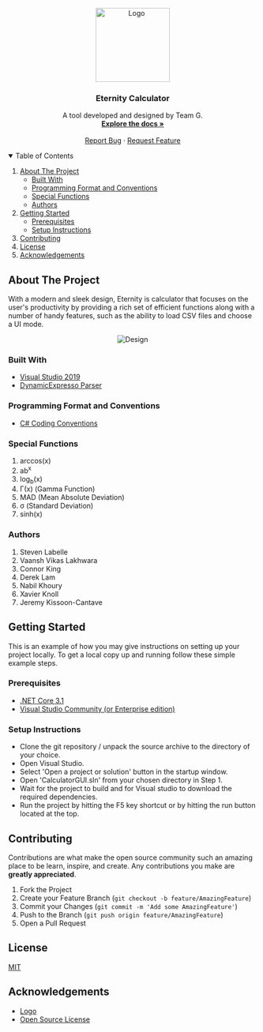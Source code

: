 <!--
**       .@@@@@@@*  ,@@@@@@@@     @@@     .@@@@@@@    @@@,    @@@% (@@@@@@@@
**       .@@    @@@ ,@@          @@#@@    .@@    @@@  @@@@   @@@@% (@@
**       .@@@@@@@/  ,@@@@@@@    @@@ #@@   .@@     @@  @@ @@ @@/@@% (@@@@@@@
**       .@@    @@% ,@@        @@@@@@@@@  .@@    @@@  @@  @@@@ @@% (@@
**       .@@    #@@ ,@@@@@@@@ @@@     @@@ .@@@@@@.    @@  .@@  @@% (@@@@@@@@
-->

<!-- PROJECT LOGO -->

<p align="center">
  <a href="https://github.com/Djzx2010/Eternity-TeamG">
    <img src="https://i.pinimg.com/originals/43/28/c3/4328c30611e0c3a5556fa1d4cb35dae7.png" alt="Logo" height="150">
  </a>
  <h3 align="center">Eternity Calculator</h3>
  <p align="center">
    A  tool developed and designed by Team G.
    <br />
    <a href="https://github.com/Djzx2010/Eternity-TeamG"><strong>Explore the docs »</strong></a>
    <br />
    <br />    
    <a href="https://github.com/Djzx2010/Eternity-TeamG/issues">Report Bug</a>
    ·
    <a href="https://github.com/Djzx2010/Eternity-TeamG/issues">Request Feature</a>
  </p>
</p>

<!-- TABLE OF CONTENTS -->

<details open="open">
  <summary>Table of Contents</summary>
  <ol>
    <li>
      <a href="#about-the-project">About The Project</a>
      <ul>
        <li><a href="#built-with">Built With</a></li>
        <li><a href="#programming-format-and-conventions">Programming Format and Conventions</a></li>        
        <li><a href="#special-functions">Special Functions</a></li>
        <li><a href="#authors">Authors</a></li>
      </ul>
    </li>
    <li>
      <a href="#getting-started">Getting Started</a>
      <ul>
        <li><a href="#prerequisites">Prerequisites</a></li>
        <li><a href="#setup-instructions">Setup Instructions</a></li>
      </ul>
    </li>
    <li><a href="#contributing">Contributing</a></li>
    <li><a href="#license">License</a></li>
    <li><a href="#acknowledgements">Acknowledgements</a></li>
  </ol>
</details>

## About The Project
With a modern and sleek design, Eternity is calculator that focuses on the user's productivity by providing a rich set of efficient functions along with a number of handy features, such as the ability to load CSV files and choose a UI mode.

<p align="center">
  <img src="https://i.ibb.co/1bzHMcq/Main.png" alt="Design">
</p>

### Built With
- [Visual Studio 2019](https://visualstudio.microsoft.com/downloads/)
- [DynamicExpresso Parser](https://github.com/davideicardi/DynamicExpresso)

### Programming Format and Conventions
- [C# Coding Conventions](https://docs.microsoft.com/en-us/dotnet/csharp/fundamentals/coding-style/coding-conventions)

### Special Functions
1. arccos(x)
2. ab<sup>x</sup>
3. log<sub>b</sub>(x)
4. Γ(x) (Gamma Function)
5. MAD (Mean Absolute Deviation)
6. σ (Standard Deviation)
7. sinh(x)

### Authors
1. Steven Labelle
2. Vaansh Vikas Lakhwara
3. Connor King
4. Derek Lam
5. Nabil Khoury
6. Xavier Knoll
7. Jeremy Kissoon-Cantave

<!-- GETTING STARTED -->

## Getting Started
This is an example of how you may give instructions on setting up your project locally.
To get a local copy up and running follow these simple example steps.

### Prerequisites
- [.NET Core 3.1](https://dotnet.microsoft.com/download/)
- [Visual Studio Community (or Enterprise edition)](https://visualstudio.microsoft.com/vs/community/)

### Setup Instructions
- Clone the git repository / unpack the source archive to the directory of your choice.
- Open Visual Studio.
- Select 'Open a project or solution' button in the startup window.
- Open 'CalculatorGUI.sln' from your chosen directory in Step 1.
- Wait for the project to build and for Visual studio to download the required dependencies.
- Run the project by hitting the F5 key shortcut or by hitting the run button located at the top.

## Contributing
Contributions are what make the open source community such an amazing place to be learn, inspire, and create. Any contributions you make are **greatly appreciated**.

1. Fork the Project
2. Create your Feature Branch (`git checkout -b feature/AmazingFeature`)
3. Commit your Changes (`git commit -m 'Add some AmazingFeature'`)
4. Push to the Branch (`git push origin feature/AmazingFeature`)
5. Open a Pull Request

<!-- LICENSE -->

## License
[MIT](https://choosealicense.com/licenses/mit/)

<!-- ACKNOWLEDGEMENTS -->

## Acknowledgements
- [Logo](https://www.vippng.com/ps/ios-11-calculator-icon/)
- [Open Source License](https://choosealicense.com)
